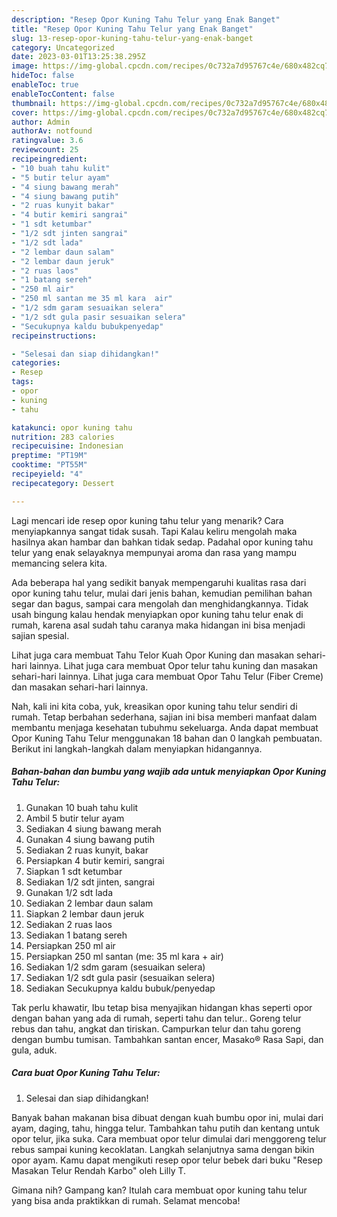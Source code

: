 ```yaml
---
description: "Resep Opor Kuning Tahu Telur yang Enak Banget"
title: "Resep Opor Kuning Tahu Telur yang Enak Banget"
slug: 13-resep-opor-kuning-tahu-telur-yang-enak-banget
category: Uncategorized
date: 2023-03-01T13:25:38.295Z
image: https://img-global.cpcdn.com/recipes/0c732a7d95767c4e/680x482cq70/opor-kuning-tahu-telur-foto-resep-utama.jpg
hideToc: false
enableToc: true
enableTocContent: false
thumbnail: https://img-global.cpcdn.com/recipes/0c732a7d95767c4e/680x482cq70/opor-kuning-tahu-telur-foto-resep-utama.jpg
cover: https://img-global.cpcdn.com/recipes/0c732a7d95767c4e/680x482cq70/opor-kuning-tahu-telur-foto-resep-utama.jpg
author: Admin
authorAv: notfound
ratingvalue: 3.6
reviewcount: 25
recipeingredient:
- "10 buah tahu kulit"
- "5 butir telur ayam"
- "4 siung bawang merah"
- "4 siung bawang putih"
- "2 ruas kunyit bakar"
- "4 butir kemiri sangrai"
- "1 sdt ketumbar"
- "1/2 sdt jinten sangrai"
- "1/2 sdt lada"
- "2 lembar daun salam"
- "2 lembar daun jeruk"
- "2 ruas laos"
- "1 batang sereh"
- "250 ml air"
- "250 ml santan me 35 ml kara  air"
- "1/2 sdm garam sesuaikan selera"
- "1/2 sdt gula pasir sesuaikan selera"
- "Secukupnya kaldu bubukpenyedap"
recipeinstructions:

- "Selesai dan siap dihidangkan!"
categories:
- Resep
tags:
- opor
- kuning
- tahu

katakunci: opor kuning tahu 
nutrition: 283 calories
recipecuisine: Indonesian
preptime: "PT19M"
cooktime: "PT55M"
recipeyield: "4"
recipecategory: Dessert

---
```



Lagi mencari ide resep opor kuning tahu telur yang menarik? Cara menyiapkannya sangat tidak susah. Tapi Kalau keliru mengolah maka hasilnya akan hambar dan bahkan tidak sedap. Padahal opor kuning tahu telur yang enak selayaknya mempunyai aroma dan rasa yang mampu memancing selera kita.


Ada beberapa hal yang sedikit banyak mempengaruhi kualitas rasa dari opor kuning tahu telur, mulai dari jenis bahan, kemudian pemilihan bahan segar dan bagus, sampai cara mengolah dan menghidangkannya. Tidak usah bingung kalau hendak menyiapkan opor kuning tahu telur enak di rumah, karena asal sudah tahu caranya maka hidangan ini bisa menjadi sajian spesial.

Lihat juga cara membuat Tahu Telor Kuah Opor Kuning dan masakan sehari-hari lainnya. Lihat juga cara membuat Opor telur tahu kuning dan masakan sehari-hari lainnya. Lihat juga cara membuat Opor Tahu Telur (Fiber Creme) dan masakan sehari-hari lainnya.


Nah, kali ini kita coba, yuk, kreasikan opor kuning tahu telur sendiri di rumah. Tetap berbahan sederhana, sajian ini bisa memberi manfaat dalam membantu menjaga kesehatan tubuhmu sekeluarga. Anda dapat membuat Opor Kuning Tahu Telur menggunakan 18 bahan dan 0 langkah pembuatan. Berikut ini langkah-langkah dalam menyiapkan hidangannya.

<!--inarticleads1-->

##### Bahan-bahan dan bumbu yang wajib ada untuk menyiapkan Opor Kuning Tahu Telur:

1. Gunakan 10 buah tahu kulit
1. Ambil 5 butir telur ayam
1. Sediakan 4 siung bawang merah
1. Gunakan 4 siung bawang putih
1. Sediakan 2 ruas kunyit, bakar
1. Persiapkan 4 butir kemiri, sangrai
1. Siapkan 1 sdt ketumbar
1. Sediakan 1/2 sdt jinten, sangrai
1. Gunakan 1/2 sdt lada
1. Sediakan 2 lembar daun salam
1. Siapkan 2 lembar daun jeruk
1. Sediakan 2 ruas laos
1. Sediakan 1 batang sereh
1. Persiapkan 250 ml air
1. Persiapkan 250 ml santan (me: 35 ml kara + air)
1. Sediakan 1/2 sdm garam (sesuaikan selera)
1. Sediakan 1/2 sdt gula pasir (sesuaikan selera)
1. Sediakan Secukupnya kaldu bubuk/penyedap


Tak perlu khawatir, Ibu tetap bisa menyajikan hidangan khas seperti opor dengan bahan yang ada di rumah, seperti tahu dan telur.. Goreng telur rebus dan tahu, angkat dan tiriskan. Campurkan telur dan tahu goreng dengan bumbu tumisan. Tambahkan santan encer, Masako® Rasa Sapi, dan gula, aduk. 

<!--inarticleads2-->

##### Cara buat Opor Kuning Tahu Telur:


1. Selesai dan siap dihidangkan!

Banyak bahan makanan bisa dibuat dengan kuah bumbu opor ini, mulai dari ayam, daging, tahu, hingga telur. Tambahkan tahu putih dan kentang untuk opor telur, jika suka. Cara membuat opor telur dimulai dari menggoreng telur rebus sampai kuning kecoklatan. Langkah selanjutnya sama dengan bikin opor ayam. Kamu dapat mengikuti resep opor telur bebek dari buku &#34;Resep Masakan Telur Rendah Karbo&#34; oleh Lilly T. 

Gimana nih? Gampang kan? Itulah cara membuat opor kuning tahu telur yang bisa anda praktikkan di rumah. Selamat mencoba!
